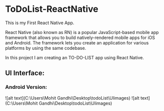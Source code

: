 # ToDoList-ReactNative

This is my First React Native App.

React Native (also known as RN) is a popular JavaScript-based mobile app framework that allows you to build natively-rendered mobile apps for iOS and Android. The framework lets you create an application for various platforms by using the same codebase.

In this project I am creating an TO-DO-LIST app using React Native.

## UI Interface:

### Android Version:
![alt text](C:\Users\Mohit Gandhi\Desktop\todoList\UIimages)
![alt text](C:\Users\Mohit Gandhi\Desktop\todoList\UIimages)
